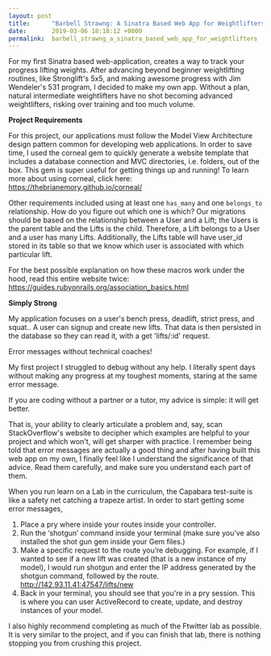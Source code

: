 ```yaml
---
layout: post
title:      "Barbell Strawng: A Sinatra Based Web App for Weightlifters ."
date:       2019-03-06 18:18:12 +0000
permalink:  barbell_strawng_a_sinatra_based_web_app_for_weightlifters
---
```



For my first Sinatra based web-application, creates a way to track your progress lifting weights. After advancing beyond beginner weightlifting routines, like Stronglift's 5x5,  and making awesome progress with Jim Wendeler's 531 program, I decided to make my own app. Without a plan, natural intermediate weightlifters have no shot becoming advanced weightlifters, risking over training and too much volume. 

**Project Requirements** 

For this project, our applications must follow the Model View Architecture design pattern common for developing web applications. In order to save time, I used the corneal gem to quickly generate  a website template that includes a database connection and MVC directories, i.e. folders, out of the box. This gem is super useful for getting things up and running! To learn more about using corneal, click here: https://thebrianemory.github.io/corneal/
 
 Other requirements included using at least one `has_many` and one `belongs_to` relationship. How do you figure out which one is which? Our migrations should be based on the relationship between a User and a Lift; the Users is the parent table and the Lifts is the child. Therefore, a Lift belongs to a User and a user has many Lifts. Additionally, the Lifts table will have user_id stored in its table so that we know which user is associated with which particular lift. 
 
 For the best possible explanation on how these macros work under the hood, read this entire website twice: https://guides.rubyonrails.org/association_basics.html
 

**Simply Strong** 

My application focuses on a user's bench press, deadlift, strict press, and squat..  A user can signup and create new lifts. That data is then persisted in the database so they can read it, with a get 'lifts/:id' request. 


Error messages without technical coaches! 

My first project I struggled to debug without any help. I literally spent days without making any progress at my toughest moments, staring at the same error message. 

If you are coding without a partner or a tutor, my advice is simple: it will get better.

That is, your ability to clearly articulate a problem and, say, scan StackOverflow's website to decipher which examples are helpful to your project and which won't, will get sharper with practice. I remember being told that error messages are actually a good thing and after having built this web app on my own, I finally feel like I understand the significance of that advice. Read them carefully, and make sure you understand each part of them. 

When you run learn on a Lab in the curriculum, the Capabara test-suite is like a safety net catching a trapeze artist. In order to start getting some error messages,

1. Place a pry where inside your routes inside your controller. 
2. Run the ‘shotgun’ command inside your terminal (make sure you’ve also installed the shot gun gem inside your Gem files.) 
3. Make a specific request to the route you’re debugging. For example, if I wanted to see if a new lift was created (that is a new instance of my model), I would run shotgun and enter the IP address generated by the shotgun command, followed by the route. http://142.93.11.41:47547/lifts/new 
4. Back in your terminal, you should see that you're in a pry session. This is where you can user ActiveRecord to create, update, and destroy instances of your model. 

I also highly recommend completing as much of the Ftwitter lab as possible. It is very similar to the project, and if you can finish that lab, there is nothing stopping you from crushing this project. 





